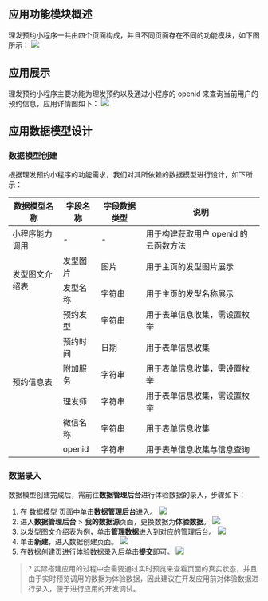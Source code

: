 ## 应用功能模块概述
理发预约小程序一共由四个页面构成，并且不同页面存在不同的功能模块，如下图所示：
![](https://qcloudimg.tencent-cloud.cn/raw/7adfaa0fee1ea0dbabed9d3bba16848a.png)

## 应用展示
理发预约小程序主要功能为理发预约以及通过小程序的 openid 来查询当前用户的预约信息，应用详情图如下：
![](https://qcloudimg.tencent-cloud.cn/raw/2c53b38b3eab2d1e46754cd86a0dfabc.png)

[](id:sourceDesign)
## 应用数据模型设计
### 数据模型创建
根据理发预约小程序的功能需求，我们对其所依赖的数据模型进行设计，如下所示：
<table>
<thead>
<tr>
<th>数据模型名称</th>
<th>字段名称</th>
<th>字段数据类型</th>
<th>说明</th>
</tr>
</thead>
<tbody>
<tr>
<td rowspan="1">小程序能力调用</td>
<td >-</td>
<td >-</td>
<td >用于构建获取用户 openid 的云函数方法</td>
</tr>
<tr>
<td rowspan="2">发型图文介绍表</td>
<td >发型图片</td>
<td >图片</td>
<td >用于主页的发型图片展示</td>
</tr>
<tr>
<td >发型名称</td>
<td >字符串</td>
<td >用于主页的发型名称展示</td>
</tr>
<tr>
<td rowspan="8">预约信息表</td>
<td >预约发型</td>
<td >字符串</td>
<td >用于表单信息收集，需设置枚举</td>
</tr>
<tr>
<td >预约时间</td>
<td >日期</td>
<td >用于表单信息收集</td>
</tr>
<tr>
<td >附加服务</td>
<td >字符串</td>
<td >用于表单信息收集，需设置枚举</td>
</tr>
<tr>
<td >理发师</td>
<td >字符串</td>
<td >用于表单信息收集，需设置枚举</td>
</tr>
<tr>
<td >微信名称</td>
<td >字符串</td>
<td >用于表单信息收集</td>
</tr>
<tr>
<td >openid</td>
<td >字符串</td>
<td >用于表单信息收集与信息查询</td>
</tr>
</table>

### 数据录入

数据模型创建完成后，需前往**数据管理后台**进行体验数据的录入，步骤如下：
1. 在 [数据模型](https://console.cloud.tencent.com/lowcode/datasource/index?envId=lowcode-5gb79k26c34e9bdb) 页面中单击**数据管理后台**进入。
![](https://qcloudimg.tencent-cloud.cn/raw/6ebb97f69a6d8f93107029bc4b7ae7bb.png)
2. 进入**数据管理后台** > **我的数据源**页面，更换数据为**体验数据**。
![](https://qcloudimg.tencent-cloud.cn/raw/b667e20b3a66ed08f90622303754c601.png)
3. 以发型图文介绍表为例，单击**管理数据**进入到对应的管理后台。
![](https://qcloudimg.tencent-cloud.cn/raw/c47bfbec27908d7aea83db4ad64bc543.png)
4. 单击**新建**，进入数据创建页面。
![](https://qcloudimg.tencent-cloud.cn/raw/5bf7d1e3b2cdb03a35df903f0bd2a3a1.png)
5. 在数据创建页进行体验数据录入后单击**提交**即可。
![](https://qcloudimg.tencent-cloud.cn/raw/3906db2799f012e7962ddcd12e4d973b.png)

>? 实际搭建应用的过程中会需要通过实时预览来查看页面的真实状态，并且由于实时预览调用的数据为体验数据，因此建议在开发应用前对体验数据进行录入，便于进行应用的开发调试。


